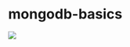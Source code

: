 # mongodb-basics

![](https://res.cloudinary.com/sarahembee/image/upload/v1585663361/Screenshot_270_sengww.png)
